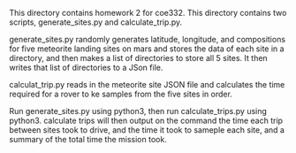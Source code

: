 This directory contains homework 2 for coe332. This directory contains two scripts, generate_sites.py and calculate_trip.py.

generate_sites.py randomly generates latitude, longitude, and compositions for five meteorite landing sites on mars and stores the data of each site in a directory, and then makes a list of directories to store all 5 sites. It then writes that list of directories to a JSon file.

calculat_trip.py  reads in the meteorite site JSON file and calculates the time required for a rover to ke samples from the five sites in order.  

Run generate_sites.py using python3, then run calculate_trips.py using python3. calculate trips will then output on the command the time each trip between sites took to drive, and the time it took to sameple each site, and a summary of the total time the mission took. 